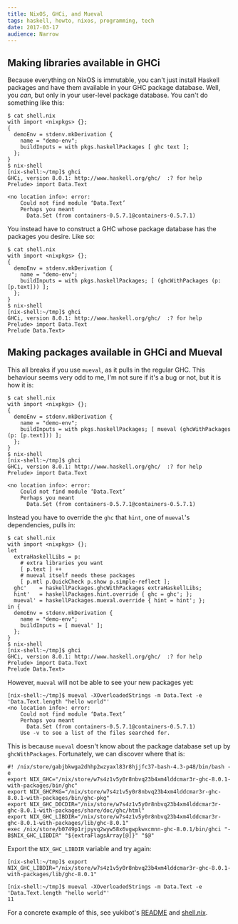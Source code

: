 ```yaml
---
title: NixOS, GHCi, and Mueval
tags: haskell, howto, nixos, programming, tech
date: 2017-03-17
audience: Narrow
---
```



Making libraries available in GHCi
----------------------------------

Because everything on NixOS is immutable, you can't just install Haskell packages and have them
available in your GHC package database. Well, you *can*, but only in your user-level package
database. You can't do something like this:

```
$ cat shell.nix
with import <nixpkgs> {};
{
  demoEnv = stdenv.mkDerivation {
    name = "demo-env";
    buildInputs = with pkgs.haskellPackages [ ghc text ];
  };
}
$ nix-shell
[nix-shell:~/tmp]$ ghci
GHCi, version 8.0.1: http://www.haskell.org/ghc/  :? for help
Prelude> import Data.Text

<no location info>: error:
    Could not find module ‘Data.Text’
    Perhaps you meant
      Data.Set (from containers-0.5.7.1@containers-0.5.7.1)
```

You instead have to construct a GHC whose package database has the packages you desire. Like so:

```
$ cat shell.nix
with import <nixpkgs> {};
{
  demoEnv = stdenv.mkDerivation {
    name = "demo-env";
    buildInputs = with pkgs.haskellPackages; [ (ghcWithPackages (p: [p.text])) ];
  };
}
$ nix-shell
[nix-shell:~/tmp]$ ghci
GHCi, version 8.0.1: http://www.haskell.org/ghc/  :? for help
Prelude> import Data.Text
Prelude Data.Text>
```


Making packages available in GHCi and Mueval
--------------------------------------------

This all breaks if you use `mueval`, as it pulls in the regular GHC. This behaviour seems very odd
to me, I'm not sure if it's a bug or not, but it is how it is:

```
$ cat shell.nix
with import <nixpkgs> {};
{
  demoEnv = stdenv.mkDerivation {
    name = "demo-env";
    buildInputs = with pkgs.haskellPackages; [ mueval (ghcWithPackages (p: [p.text])) ];
  };
}
$ nix-shell
[nix-shell:~/tmp]$ ghci
GHCi, version 8.0.1: http://www.haskell.org/ghc/  :? for help
Prelude> import Data.Text

<no location info>: error:
    Could not find module ‘Data.Text’
    Perhaps you meant
      Data.Set (from containers-0.5.7.1@containers-0.5.7.1)
```

Instead you have to override the `ghc` that `hint`, one of `mueval`'s dependencies, pulls in:

```
$ cat shell.nix
with import <nixpkgs> {};
let
  extraHaskellLibs = p:
    # extra libraries you want
    [ p.text ] ++
    # mueval itself needs these packages
    [ p.mtl p.QuickCheck p.show p.simple-reflect ];
  ghc'    = haskellPackages.ghcWithPackages extraHaskellLibs;
  hint'   = haskellPackages.hint.override { ghc = ghc'; };
  mueval' = haskellPackages.mueval.override { hint = hint'; };
in {
  demoEnv = stdenv.mkDerivation {
    name = "demo-env";
    buildInputs = [ mueval' ];
  };
}
$ nix-shell
[nix-shell:~/tmp]$ ghci
GHCi, version 8.0.1: http://www.haskell.org/ghc/  :? for help
Prelude> import Data.Text
Prelude Data.Text>
```

However, `mueval` will not be able to see your new packages yet:

```
[nix-shell:~/tmp]$ mueval -XOverloadedStrings -m Data.Text -e 'Data.Text.length "hello world"'
<no location info>: error:
    Could not find module ‘Data.Text’
    Perhaps you meant
      Data.Set (from containers-0.5.7.1@containers-0.5.7.1)
    Use -v to see a list of the files searched for.
```

This is because `mueval` doesn't know about the package database set up by
`ghcWithPackages`. Fortunately, we can discover where that is:

```
#! /nix/store/gabjbkwga2dhhp2wzyaxl83r8hjjfc37-bash-4.3-p48/bin/bash -e
export NIX_GHC="/nix/store/w7s4z1v5y0r8nbvq23b4xm4lddcmar3r-ghc-8.0.1-with-packages/bin/ghc"
export NIX_GHCPKG="/nix/store/w7s4z1v5y0r8nbvq23b4xm4lddcmar3r-ghc-8.0.1-with-packages/bin/ghc-pkg"
export NIX_GHC_DOCDIR="/nix/store/w7s4z1v5y0r8nbvq23b4xm4lddcmar3r-ghc-8.0.1-with-packages/share/doc/ghc/html"
export NIX_GHC_LIBDIR="/nix/store/w7s4z1v5y0r8nbvq23b4xm4lddcmar3r-ghc-8.0.1-with-packages/lib/ghc-8.0.1"
exec /nix/store/b0749p1rjpyvq2wyw58x6vgwpkwxcmnn-ghc-8.0.1/bin/ghci "-B$NIX_GHC_LIBDIR" "${extraFlagsArray[@]}" "$@"
```

Export the `NIX_GHC_LIBDIR` variable and try again:

```
[nix-shell:~/tmp]$ export NIX_GHC_LIBDIR="/nix/store/w7s4z1v5y0r8nbvq23b4xm4lddcmar3r-ghc-8.0.1-with-packages/lib/ghc-8.0.1"

[nix-shell:~/tmp]$ mueval -XOverloadedStrings -m Data.Text -e 'Data.Text.length "hello world"'
11
```

For a concrete example of this, see yukibot's [README][] and [shell.nix][].

[README]: https://github.com/barrucadu/yukibot#readme
[shell.nix]: https://github.com/barrucadu/yukibot/blob/master/shell.nix
